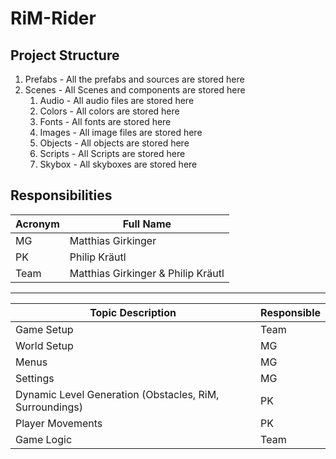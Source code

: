 # RiM-Rider

## Project Structure
1. Prefabs - All the prefabs and sources are stored here
2. Scenes - All Scenes and components are stored here
	1. Audio -	All audio files are stored here
	2. Colors - All colors are stored here
	3. Fonts - All fonts are stored here
	4. Images - All image files are stored here
	5. Objects - All objects are stored here
	6. Scripts - All Scripts are stored here
	7. Skybox - All skyboxes are stored here
	
## Responsibilities
| Acronym | Full Name |
| ----------- | ----------- |
| MG | Matthias Girkinger |
| PK | Philip Kräutl |
| Team | Matthias Girkinger & Philip Kräutl |
---
| Topic Description | Responsible |
| ----------- | ----------- |
| Game Setup | Team |
| World Setup | MG |
| Menus | MG |
| Settings | MG |
| Dynamic Level Generation (Obstacles, RiM, Surroundings) | PK |
| Player Movements | PK |
| Game Logic | Team |